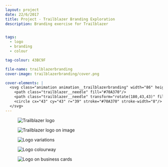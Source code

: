 ```yaml
---
layout: project
date: 22/6/2017
title: Project - Trailblazer Branding Exploration
description: Branding exercise for Trailblazer


tags:
  - logo
  - branding
  - colour

tag-colour: 43BC9F

file-name: trailblazerbranding
cover-image: trailblazerbranding/cover.png

cover-elements: |
  <svg class="animation animation__trailblazerbranding" width="86" height="86" viewBox="0 0 86 86" fill="none" xmlns="http://www.w3.org/2000/svg">
    <path class="trailblazer__needle" fill="#70A370"/>
    <path class="trailblazer__needle" transform="rotate(180,43,43)" fill="#70A370"/>
    <circle cx="43" cy="43" r="39" stroke="#70A370" stroke-width="8"/>
  </svg>
---
```

<figure><img class="hero" src="/projects/{{page.file-name}}/hero.png" alt="Trailblazer logo" /></figure>
<figure><img class="image" src="/projects/{{page.file-name}}/1.png" alt="Trailblazer logo on image" /></figure>
<figure><img class="image" src="/projects/{{page.file-name}}/2.png" alt="Logo variations" /></figure>
<figure><img class="image" src="/projects/{{page.file-name}}/3.png" alt="Logo colourway" /></figure>
<figure><img class="image" src="/projects/{{page.file-name}}/4.png" alt="Logo on business cards" /></figure>
